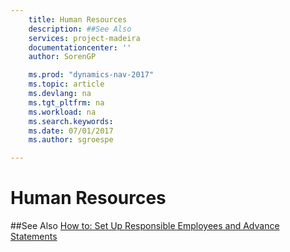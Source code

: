 ```yaml
---
    title: Human Resources 
    description: ##See Also
    services: project-madeira
    documentationcenter: ''
    author: SorenGP

    ms.prod: "dynamics-nav-2017"
    ms.topic: article
    ms.devlang: na
    ms.tgt_pltfrm: na
    ms.workload: na
    ms.search.keywords:
    ms.date: 07/01/2017
    ms.author: sgroespe

---
```

# Human Resources

##See Also
[How to: Set Up Responsible Employees and Advance Statements](how-to-set-up-responsible-employees-and-advance-statements.md)
